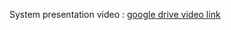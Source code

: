 System presentation video : [google drive video link](https://drive.google.com/file/d/1RxHljePmvkYLW-22ZvhPf_oIgyRR5TJg/view?usp=sharing)
